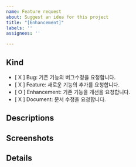 ```yaml
---
name: Feature request
about: Suggest an idea for this project
title: "[Enhancement]"
labels: ''
assignees: ''

---
```


## Kind
- [ X ] Bug: 기존 기능의 버그수정을 요청합니다.
- [ X ] Feature: 새로운 기능의 추가를 요청합니다.
- [ O ] Enhancement: 기존 기능을 개선을 요청합니다.
- [ X ] Document: 문서 수정을 요청합니다.

## Descriptions

## Screenshots

## Details
